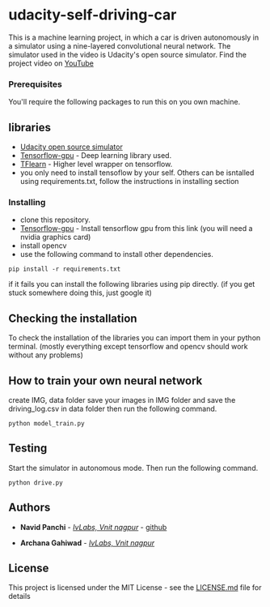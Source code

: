 # udacity-self-driving-car
This is a machine learning project, in which a car is driven autonomously in a simulator using a nine-layered convolutional neural network. The simulator used in the video is Udacity's open source simulator. Find the project video on [YouTube](https://www.youtube.com/watch?v=9lgAEADN3Fk)


### Prerequisites

You'll require the following packages to run this on you own machine. 
## libraries
* [Udacity open source simulator](https://github.com/udacity/self-driving-car-sim)
* [Tensorflow-gpu](https://www.tensorflow.org/install/) - Deep learning library used.
* [TFlearn](https://tflearn.org/) - Higher level wrapper on tensorflow.
* you only need to install tensoflow by your self. Others can be isntalled using requirements.txt, follow the instructions in installing section 

### Installing
* clone this repository.
* [Tensorflow-gpu](https://www.tensorflow.org/install/) - Install tensorflow gpu from this link (you will need a nvidia graphics card)
* install opencv
* use the following command to install other dependencies.
```
pip install -r requirements.txt
```

if it fails you can install the following libraries using pip directly. (if you get stuck somewhere doing this, just google it)


## Checking the installation
To check the installation of the libraries you can import them in your python terminal. 
(mostly everything except tensorflow and opencv should work without any problems)

## How to train your own neural network
create IMG, data folder
save your images in IMG folder and save the driving_log.csv in data folder then run the following command.

```
python model_train.py
```

## Testing

Start the simulator in autonomous mode. Then run the following command.
```
python drive.py
```
## Authors

* **Navid Panchi** - [*IvLabs, Vnit nagpur*](http://www.ivlabs.in/) - [github](https://github.com/navidpanchi)

* **Archana Gahiwad** - [*IvLabs, Vnit nagpur*](http://www.ivlabs.in/) 

## License

This project is licensed under the MIT License - see the [LICENSE.md](LICENSE.md) file for details

